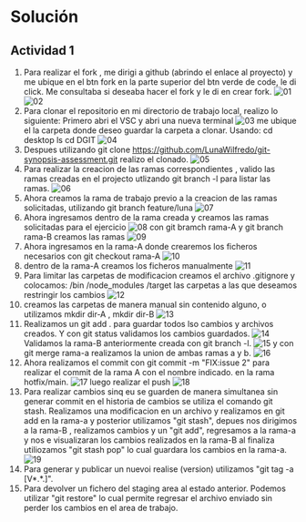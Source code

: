 # Solución

## Actividad 1

1. Para realizar el fork , me dirigi a github (abrindo el enlace al proyecto) y 
    me ubique en el btn fork en la parte superior del btn verde de code, le di click.
    Me consultaba si     deseaba hacer el fork y le di en crear fork.
    ![01](images/01.png)
    ![02](images/02.png)
2. Para clonar el repositorio en mi directorio de trabajo local, realizo lo siguiente:
    Primero abri el VSC y abri una nueva terminal
    ![03](images/03.png)
    me ubique el la carpeta donde deseo
    guardar la carpeta a clonar.
    Usando: 
        cd desktop
        ls
        cd DGIT 
        ![04](images/04.png)
3. Despues utilizando git clone https://github.com/LunaWilfredo/git-synopsis-assessment.git 
    realizo el clonado.
    ![05](images/05.png)
4. Para realizar la creacion de las ramas correspondientes , valido las ramas creadas en el projecto
    utlizando git branch -l para listar las ramas.
    ![06](images/06.png)
5. Ahora creamos la rama de trabajo previo a la creacion de las ramas solicitadas,
    utilizando git branch feature/luna
    ![07](images/07.png)
6. Ahora ingresamos dentro de la rama creada y creamos las ramas solicitadas para el ejercicio
    ![08](images/08.png)
    con git bramch rama-A y git branch rama-B creamos las ramas
    ![09](images/09.png)
7. Ahora ingresamos en la rama-A donde crearemos los ficheros necesarios
    con git checkout rama-A
    ![10](images/10.png)
8. dentro de la rama-A creamos los ficheros manualmente
    ![11](images/11.png)
9. Para limitar las carpetas de modificacion creamos el archivo .gitignore y colocamos: 
    /bin
    /node_modules
    /target
las carpetas a las que deseamos restringir los cambios
![12](images/12.png)
10. creamos las carpetas de manera manual sin contenido alguno, o utilizamos mkdir dir-A , mkdir dir-B
![13](images/13.png)
11. Realizamos un git add . para guardar todos lso cambios y archivos creados. Y con git status validamos los cambios guardados.
![14](images/14.png)
Validamos la rama-B anteriormente creada con git branch -l.
![15](images/15.png)
y con git merge rama-a realizamos la union de ambas ramas a y b.
![16](images/16.png)
12. Ahora realizamos el commit con git commit -m "FIX:issue 2" para realizar el commit de la rama A con el nombre indicado. en la rama hotfix/main.
![17](images/17.png)
luego realizar el push
![18](images/18.png)
13. Para realizar cambios sinq eu se guarden de manera simultanea sin generar commit en el historia de cambios se utiliza el comando git stash.
 Realizamos una modificacion en un archivo y realizamos en git add en la rama-a y posterior utilizamos "git stash", depues nos dirigimos a la rama-B , realizamos cambios y un "git add", regresamos a la rama-a y nos e visualizaran los cambios realizados en la rama-B al finaliza utiliozamos "git stash pop"
lo cual guardara los cambios en la rama-a.
![19](images/19.png)
14. Para generar y publicar un nuevoi realise (version) utilizamos "git tag -a [V*.*.]".
15. Para devolver un fichero del staging area al estado anterior. Podemos utilizar "git restore" lo cual permite regresar el archivo enviado sin perder los cambios en el area de trabajo.





